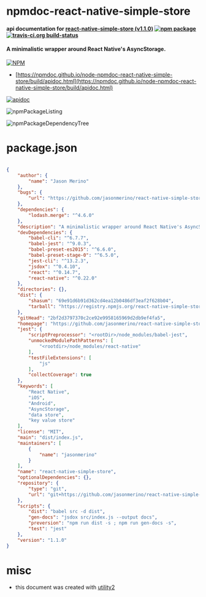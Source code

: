 # npmdoc-react-native-simple-store

#### api documentation for  [react-native-simple-store (v1.1.0)](https://github.com/jasonmerino/react-native-simple-store#readme)  [![npm package](https://img.shields.io/npm/v/npmdoc-react-native-simple-store.svg?style=flat-square)](https://www.npmjs.org/package/npmdoc-react-native-simple-store) [![travis-ci.org build-status](https://api.travis-ci.org/npmdoc/node-npmdoc-react-native-simple-store.svg)](https://travis-ci.org/npmdoc/node-npmdoc-react-native-simple-store)

#### A minimalistic wrapper around React Native's AsyncStorage.

[![NPM](https://nodei.co/npm/react-native-simple-store.png?downloads=true&downloadRank=true&stars=true)](https://www.npmjs.com/package/react-native-simple-store)

- [https://npmdoc.github.io/node-npmdoc-react-native-simple-store/build/apidoc.html](https://npmdoc.github.io/node-npmdoc-react-native-simple-store/build/apidoc.html)

[![apidoc](https://npmdoc.github.io/node-npmdoc-react-native-simple-store/build/screenCapture.buildCi.browser.%252Ftmp%252Fbuild%252Fapidoc.html.png)](https://npmdoc.github.io/node-npmdoc-react-native-simple-store/build/apidoc.html)

![npmPackageListing](https://npmdoc.github.io/node-npmdoc-react-native-simple-store/build/screenCapture.npmPackageListing.svg)

![npmPackageDependencyTree](https://npmdoc.github.io/node-npmdoc-react-native-simple-store/build/screenCapture.npmPackageDependencyTree.svg)



# package.json

```json

{
    "author": {
        "name": "Jason Merino"
    },
    "bugs": {
        "url": "https://github.com/jasonmerino/react-native-simple-store/issues"
    },
    "dependencies": {
        "lodash.merge": "^4.6.0"
    },
    "description": "A minimalistic wrapper around React Native's AsyncStorage.",
    "devDependencies": {
        "babel-cli": "^6.7.7",
        "babel-jest": "^9.0.3",
        "babel-preset-es2015": "^6.6.0",
        "babel-preset-stage-0": "^6.5.0",
        "jest-cli": "^13.2.3",
        "jsdox": "^0.4.10",
        "react": "^0.14.7",
        "react-native": "^0.22.0"
    },
    "directories": {},
    "dist": {
        "shasum": "69e91d6b91d362cd4ea12b0486df3eaf2f628b04",
        "tarball": "https://registry.npmjs.org/react-native-simple-store/-/react-native-simple-store-1.1.0.tgz"
    },
    "gitHead": "2bf2d3797370c2ce92e9958165969d2db9ef4fa5",
    "homepage": "https://github.com/jasonmerino/react-native-simple-store#readme",
    "jest": {
        "scriptPreprocessor": "<rootDir>/node_modules/babel-jest",
        "unmockedModulePathPatterns": [
            "<rootdir>/node_modules/react-native"
        ],
        "testFileExtensions": [
            "js"
        ],
        "collectCoverage": true
    },
    "keywords": [
        "React Native",
        "iOS",
        "Android",
        "AsyncStorage",
        "data store",
        "key value store"
    ],
    "license": "MIT",
    "main": "dist/index.js",
    "maintainers": [
        {
            "name": "jasonmerino"
        }
    ],
    "name": "react-native-simple-store",
    "optionalDependencies": {},
    "repository": {
        "type": "git",
        "url": "git+https://github.com/jasonmerino/react-native-simple-store.git"
    },
    "scripts": {
        "dist": "babel src -d dist",
        "gen-docs": "jsdox src/index.js --output docs",
        "preversion": "npm run dist -s ; npm run gen-docs -s",
        "test": "jest"
    },
    "version": "1.1.0"
}
```



# misc
- this document was created with [utility2](https://github.com/kaizhu256/node-utility2)
